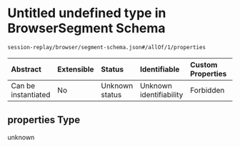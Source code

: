 # Untitled undefined type in BrowserSegment Schema

```txt
session-replay/browser/segment-schema.json#/allOf/1/properties
```



| Abstract            | Extensible | Status         | Identifiable            | Custom Properties | Additional Properties | Access Restrictions | Defined In                                                                                        |
| :------------------ | :--------- | :------------- | :---------------------- | :---------------- | :-------------------- | :------------------ | :------------------------------------------------------------------------------------------------ |
| Can be instantiated | No         | Unknown status | Unknown identifiability | Forbidden         | Allowed               | none                | [segment-schema.json\*](../out/session-replay/browser/segment-schema.json "open original schema") |

## properties Type

unknown
